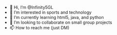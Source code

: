 - 👋 Hi, I’m @Infinity5GL
- 👀 I’m interested in sports and technology 
- 🌱 I’m currently learning html5, java, and python
- 💞️ I’m looking to collaborate on small group projects
- 📫 How to reach me (just DM)

<!---
Infinity5GL/Infinity5GL is a ✨ special ✨ repository because its `README.md` (this file) appears on your GitHub profile.
You can click the Preview link to take a look at your changes.
--->
